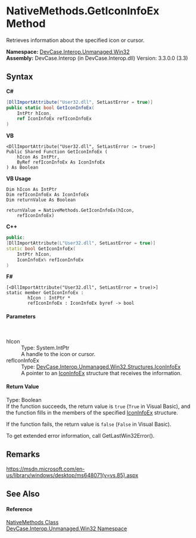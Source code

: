 # NativeMethods.GetIconInfoEx Method 
 

Retrieves information about the specified icon or cursor.

**Namespace:**&nbsp;<a href="N_DevCase_Interop_Unmanaged_Win32">DevCase.Interop.Unmanaged.Win32</a><br />**Assembly:**&nbsp;DevCase.Interop (in DevCase.Interop.dll) Version: 3.3.0.0 (3.3)

## Syntax

**C#**<br />
``` C#
[DllImportAttribute("User32.dll", SetLastError = true)]
public static bool GetIconInfoEx(
	IntPtr hIcon,
	ref IconInfoEx refIconInfoEx
)
```

**VB**<br />
``` VB
<DllImportAttribute("User32.dll", SetLastError := true>]
Public Shared Function GetIconInfoEx ( 
	hIcon As IntPtr,
	ByRef refIconInfoEx As IconInfoEx
) As Boolean
```

**VB Usage**<br />
``` VB Usage
Dim hIcon As IntPtr
Dim refIconInfoEx As IconInfoEx
Dim returnValue As Boolean

returnValue = NativeMethods.GetIconInfoEx(hIcon, 
	refIconInfoEx)
```

**C++**<br />
``` C++
public:
[DllImportAttribute(L"User32.dll", SetLastError = true)]
static bool GetIconInfoEx(
	IntPtr hIcon, 
	IconInfoEx% refIconInfoEx
)
```

**F#**<br />
``` F#
[<DllImportAttribute("User32.dll", SetLastError = true)>]
static member GetIconInfoEx : 
        hIcon : IntPtr * 
        refIconInfoEx : IconInfoEx byref -> bool 

```


#### Parameters
&nbsp;<dl><dt>hIcon</dt><dd>Type: System.IntPtr<br />A handle to the icon or cursor.</dd><dt>refIconInfoEx</dt><dd>Type: <a href="T_DevCase_Interop_Unmanaged_Win32_Structures_IconInfoEx">DevCase.Interop.Unmanaged.Win32.Structures.IconInfoEx</a><br />A pointer to an <a href="T_DevCase_Interop_Unmanaged_Win32_Structures_IconInfoEx">IconInfoEx</a> structure that receives the information.</dd></dl>

#### Return Value
Type: Boolean<br />If the function succeeds, the return value is `true` (`True` in Visual Basic), and the function fills in the members of the specified <a href="T_DevCase_Interop_Unmanaged_Win32_Structures_IconInfoEx">IconInfoEx</a> structure. 

 If the function fails, the return value is `false` (`False` in Visual Basic). 

 To get extended error information, call GetLastWin32Error().

## Remarks
<a href="https://msdn.microsoft.com/en-us/library/windows/desktop/ms648071(v=vs.85).aspx" target="_blank">https://msdn.microsoft.com/en-us/library/windows/desktop/ms648071(v=vs.85).aspx</a>

## See Also


#### Reference
<a href="T_DevCase_Interop_Unmanaged_Win32_NativeMethods">NativeMethods Class</a><br /><a href="N_DevCase_Interop_Unmanaged_Win32">DevCase.Interop.Unmanaged.Win32 Namespace</a><br />